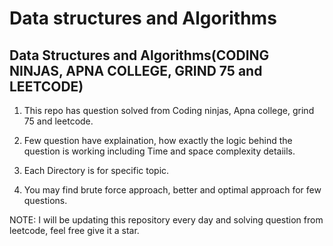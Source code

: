 # Data structures and Algorithms
## Data Structures and Algorithms(CODING NINJAS, APNA COLLEGE, GRIND 75 and LEETCODE)
 
 1. This repo has question solved from Coding ninjas, Apna college, grind 75 and leetcode.
 
 2. Few question have explaination, how exactly the logic behind the question is working
    including Time and space complexity detaiils.
 
 3. Each Directory is for specific topic.
 
 4. You may find brute force approach, better and optimal approach for few questions.
 
 NOTE: I will be updating this repository every day and solving question from leetcode, feel free give it a star.

